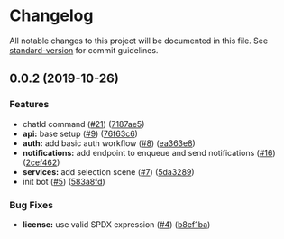 # Changelog

All notable changes to this project will be documented in this file. See [standard-version](https://github.com/conventional-changelog/standard-version) for commit guidelines.

## 0.0.2 (2019-10-26)

### Features

- chatId command ([#21](https://github.com/notify-watcher/telegram-bot/issues/21)) ([7187ae5](https://github.com/notify-watcher/telegram-bot/commit/7187ae56956fa806a151e28a5caa14d62d6ae68e))
- **api:** base setup ([#9](https://github.com/notify-watcher/telegram-bot/issues/9)) ([76f63c6](https://github.com/notify-watcher/telegram-bot/commit/76f63c63a58264dcbafe254ece6fd1e1d459f39f))
- **auth:** add basic auth workflow ([#8](https://github.com/notify-watcher/telegram-bot/issues/8)) ([ea363e8](https://github.com/notify-watcher/telegram-bot/commit/ea363e8907d1abd7b1ff196ae05f7acc6c0f974b))
- **notifications:** add endpoint to enqueue and send notifications ([#16](https://github.com/notify-watcher/telegram-bot/issues/16)) ([2cef462](https://github.com/notify-watcher/telegram-bot/commit/2cef46253591771127a9ec4d827d8b279fce15b0))
- **services:** add selection scene ([#7](https://github.com/notify-watcher/telegram-bot/issues/7)) ([5da3289](https://github.com/notify-watcher/telegram-bot/commit/5da328983def832bfb9ca32adf266ef31577ab47))
- init bot ([#5](https://github.com/notify-watcher/telegram-bot/issues/5)) ([583a8fd](https://github.com/notify-watcher/telegram-bot/commit/583a8fd6541e49d549e34fa5714245a3ba3312ca))

### Bug Fixes

- **license:** use valid SPDX expression ([#4](https://github.com/notify-watcher/telegram-bot/issues/4)) ([b8ef1ba](https://github.com/notify-watcher/telegram-bot/commit/b8ef1bafdc86899d8cf344547de67b6deaaf8649))
